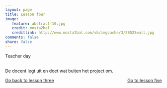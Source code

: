 ```yaml
---
layout: page 
title: Lesson four 
image: 
   feature: abstract-10.jpg
   credit: mosta2bal
   creditlink: http://www.mosta2bal.com/vb/imgcache/3/28525wall.jpg
comments: false
share: false
---
```

Teacher day

<br>De docent legt uit en doet wat buiten het project om.






<div style="float: left"> 
<a href="{{ site.url }}/business-administration/project/week-3/" class="btn">Go back to lesson three</a>
</div>

<div style="float: right"> 
<a href="{{ site.url }}/business-administration/project/week-5/" class="btn">Go to lesson five</a>
</div>